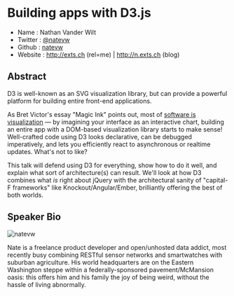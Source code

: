 # Building apps with D3.js

* Name      : Nathan Vander Wilt
* Twitter   : [@natevw](https://twitter.com/natevw)
* Github    : [natevw](https://github.com/natevw)
* Website   : <http://exts.ch> (rel=me) | <http://n.exts.ch> (blog)

## Abstract

D3 is well-known as an SVG visualization library, but can provide a powerful platform for building entire front-end applications.

As Bret Victor's essay "Magic Ink" points out, most of [software is visualization](http://worrydream.com/MagicInk/#most_software_is_information_software) —
by imagining your interface as an interactive chart, building an entire app with a DOM-based visualization library starts to make sense!
Well-crafted code using D3 looks declarative, can be debugged imperatively, and lets you efficiently react to asynchronous or realtime updates. What's not to like?

This talk will defend using D3 for everything, show how to do it well, and explain what sort of architecture(s) can result.
We'll look at how D3 combines what *is* right about jQuery with the architectural sanity of "capital-F frameworks" like Knockout/Angular/Ember, brilliantly offering the best of both worlds.

## Speaker Bio

![natevw](https://raw.github.com/cascadiajs/2013.cascadiajs.com/master/images/natevw.png)

Nate is a freelance product developer and open/unhosted data addict,
most recently busy combining RESTful sensor networks and smartwatches with suburban agriculture.
His world headquarters are on the Eastern Washington steppe within a federally-sponsored pavement/McMansion oasis:
this offers him and his family the joy of being weird, without the hassle of living abnormally.
